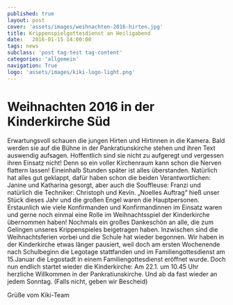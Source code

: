 ```yaml
---
published: true
layout: post
cover: 'assets/images/weihnachten-2016-hirten.jpg'
title: Krippenspielgottesdienst an Heiligabend
date:   2016-01-15 14:00:00
tags: news
subclass: 'post tag-test tag-content'
categories: 'allgemein'
navigation: True
logo: 'assets/images/kiki-logo-light.png'
---
```


# Weihnachten 2016 in der Kinderkirche Süd
Erwartungsvoll schauen die jungen Hirten und Hirtinnen in die Kamera. Bald werden sie auf die Bühne in der Pankratiunskirche stehen und ihren Text auswendig aufsagen. Hoffentlich sind sie nicht zu aufgeregt und vergessen ihren Einsatz nicht! Denn so ein voller Kirchenraum kann schon die Nerven flattern lassen! Eineinhalb Stunden später ist alles überstanden. Natürlich hat alles gut geklappt, dafür haben schon die beiden Verantwortlichen: Janine und Katharina gesorgt, aber auch die Souffleuse: Franzi und natürlich die Techniker: Christoph und Kevin.
„Noelles Auftrag“ hieß unser Stück dieses Jahr und die großen Engel waren die Hauptpersonen. Erstaunlich wie viele Konfirmanden und Konfirmandinnen im Einsatz waren und gerne noch einmal eine Rolle im Weihnachtsspiel der Kinderkirche übernommen haben! Nochmals ein großes Dankeschön an alle, die zum Gelingen unseres Krippenspieles beigetragen haben.
Inzwischen sind die Weihnachtsferien vorbei und die Schule hat wieder begonnen. Wir haben in der Kinderkirche etwas länger pausiert, weil doch am ersten Wochenende nach Schulbeginn die Legotage stattfanden und im Familiengottesdienst am 15.Januar die Legostadt in einem Familiengottesdienst eröffnet wurde.
Doch nun endlich startet wieder die Kinderkirche: Am 22.1. um 10.45 Uhr herzliche Willkommen in der Pankratiunskirche. Und ab da fast wieder an jedem Sonntag. (Falls nicht, geben wir Bescheid)


Grüße vom Kiki-Team
